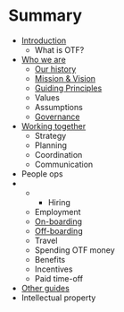 # Summary

* [Introduction](README.md)
  * What is OTF?
* [Who we are](chapter1.md)
  * [Our history](our-history.md)
  * [Mission & Vision](mission-and-vision.md)
  * [Guiding Principles](guiding-principles.md)
  * Values
  * Assumptions
  * [Governance](governance.md)
* [Working together](working-together.md)
  * Strategy
  * Planning
  * Coordination
  * Communication
* People ops
* * * Hiring
  * Employment
  * [On-boarding](working-together/onboarding.md)
  * [Off-boarding](working-together/offboarding.md)
  * Travel
  * Spending OTF money
  * Benefits
  * Incentives
  * Paid time-off
* [Other guides](other-guides.md)
* Intellectual property



